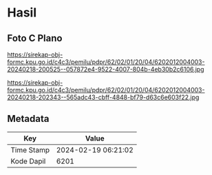 # Hasil

## Foto C Plano

https://sirekap-obj-formc.kpu.go.id/c4c3/pemilu/pdpr/62/02/01/20/04/6202012004003-20240218-200525--057872e4-9522-4007-804b-4eb30b2c6106.jpg

https://sirekap-obj-formc.kpu.go.id/c4c3/pemilu/pdpr/62/02/01/20/04/6202012004003-20240218-202343--565adc43-cbff-4848-bf79-d63c6e603f22.jpg


## Metadata

| Key        | Value               |
| ---------- | ------------------- |
| Time Stamp | 2024-02-19 06:21:02 |
| Kode Dapil | 6201                |



